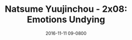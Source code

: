 ---
layout: entry.pug
title: "Natsume Yuujinchou - 2x08: Emotions Undying"
date: 2016-11-11 09-0800
publishDate: 2017-11-30T00:00:00 -0800
broadcastDate: 2009-02-23 09-0800
categories: watchthroughs anime natsume-yuujinchou
draft: true
---